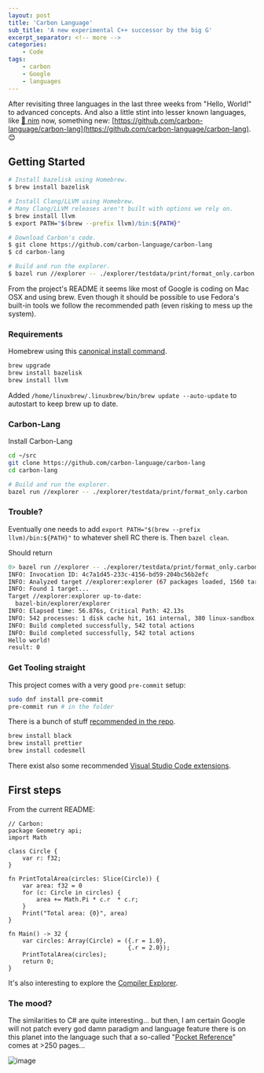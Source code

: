```yaml
---
layout: post
title: 'Carbon Language'
sub_title: 'A new experimental C++ successor by the big G'
excerpt_separator: <!-- more -->
categories:
    - Code
tags:
    - carbon
    - Google
    - languages
---
```


After revisiting three languages in the last three weeks from "Hello, World!" to advanced concepts. And also a little stint into lesser known languages, like [👑 nim](https://nim-lang.org/) now, something new: [https://github.com/carbon-language/carbon-lang](https://github.com/carbon-language/carbon-lang). 😊

<!-- more -->

## Getting Started

```bash
# Install bazelisk using Homebrew.
$ brew install bazelisk

# Install Clang/LLVM using Homebrew.
# Many Clang/LLVM releases aren't built with options we rely on.
$ brew install llvm
$ export PATH="$(brew --prefix llvm)/bin:${PATH}"

# Download Carbon's code.
$ git clone https://github.com/carbon-language/carbon-lang
$ cd carbon-lang

# Build and run the explorer.
$ bazel run //explorer -- ./explorer/testdata/print/format_only.carbon
```

From the project's README it seems like most of Google is coding on Mac OSX and using brew. Even though it should be possible to use Fedora's built-in tools we follow the recommended path (even risking to mess up the system).

### Requirements

Homebrew using this [canonical install command](https://brew.sh/).

```bash
brew upgrade
brew install bazelisk
brew install llvm
```

Added `/home/linuxbrew/.linuxbrew/bin/brew update --auto-update` to autostart to keep brew up to date.

### Carbon-Lang

Install Carbon-Lang

```bash
cd ~/src
git clone https://github.com/carbon-language/carbon-lang
cd carbon-lang

# Build and run the explorer.
bazel run //explorer -- ./explorer/testdata/print/format_only.carbon
```

### Trouble?

Eventually one needs to add `export PATH="$(brew --prefix llvm)/bin:${PATH}"` to whatever shell RC there is. Then `bazel clean`.

Should return

```bash
0> bazel run //explorer -- ./explorer/testdata/print/format_only.carbon
INFO: Invocation ID: 4c7a1d45-233c-4156-bd59-204bc56b2efc
INFO: Analyzed target //explorer:explorer (67 packages loaded, 1560 targets configured).
INFO: Found 1 target...
Target //explorer:explorer up-to-date:
  bazel-bin/explorer/explorer
INFO: Elapsed time: 56.876s, Critical Path: 42.13s
INFO: 542 processes: 1 disk cache hit, 161 internal, 380 linux-sandbox.
INFO: Build completed successfully, 542 total actions
INFO: Build completed successfully, 542 total actions
Hello world!
result: 0
```

### Get Tooling straight

This project comes with a very good `pre-commit` setup:

```bash
sudo dnf install pre-commit
pre-commit run # in the folder
```

There is a bunch of stuff [recommended in the repo](https://github.com/carbon-language/carbon-lang/blob/trunk/docs/project/contribution_tools.md#optional-tools).

```bash
brew install black
brew install prettier
brew install codesmell
```

There exist also some recommended [Visual Studio Code extensions](https://github.com/carbon-language/carbon-lang/blob/trunk/.vscode/extensions.json).

## First steps

From the current README:

```carbon
// Carbon:
package Geometry api;
import Math

class Circle {
    var r: f32;
}

fn PrintTotalArea(circles: Slice(Circle)) {
    var area: f32 = 0
    for (c: Circle in circles) {
        area += Math.Pi * c.r  * c.r;
    }
    Print("Total area: {0}", area)
}

fn Main() -> 32 {
    var circles: Array(Circle) = ({.r = 1.0},
                                  {.r = 2.0});
    PrintTotalArea(circles);
    return 0;
}
```

It's also interesting to explore the [Compiler Explorer](https://carbon.compiler-explorer.com/).

### The mood?

The similarities to C# are quite interesting... but then, I am certain Google will not patch every god damn paradigm and language feature there is on this planet into the language such that a so-called "[Pocket Reference](https://www.oreilly.com/library/view/c-10-pocket/9781098122034/)" comes at >250 pages... 

![image](https://user-images.githubusercontent.com/1167114/180646925-530a24e1-4812-4e7e-bc3c-c0ccbfbe8fdc.png)

